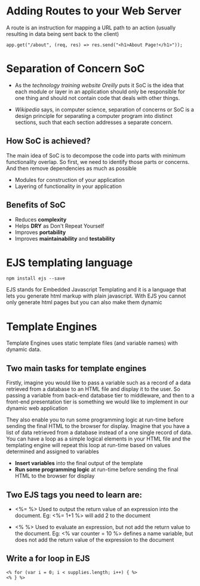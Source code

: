 # Adding Routes to your Web Server

A route is an instruction for mapping a URL path to an action  (usually resulting in data being sent back to the client)

    app.get("/about", (req, res) => res.send("<h1>About Page!</h1>"));

# Separation of Concern SoC

- As the *technology training website Oreilly* puts it SoC is the idea that each module or layer in an application should only be responsible for one thing and should not contain code that deals with other things.

- *Wikipedia* says, in computer science, separation of concerns or SoC is a design principle for separating a computer program into distinct sections, such that each section addresses a separate concern.

## How SoC is achieved?

The main idea of SoC is to decompose the code into parts with minimum functionality overlap. So first, we need to identify those parts or concerns. And then remove dependencies as much as possible

- Modules for construction of your application
- Layering of functionality in your application

## Benefits of SoC

- Reduces **complexity**
- Helps **DRY** as Don't Repeat Yourself
- Improves **portability**
- Improves **maintainability** and **testability**

# EJS templating language

``` 
npm install ejs --save 
```

EJS stands for Embedded Javascript Templating and it is a language that lets you generate
html markup with plain javascript. With EJS you cannot only generate html pages but you can also
make them dynamic

# Template Engines

Template Engines uses static template files (and variable names) with dynamic data.

## Two main tasks for template engines

Firstly, imagine you would like to pass a variable such as a record of a data retrieved from a database to an HTML file and display it to the user. So passing a variable from back-end database tier to middleware, and then to a front-end presentation tier is something we would like to implement in our dynamic web application

They also enable you to run some programming logic at run-time before sending the final HTML to the browser for display. Imagine that you have a list of data retrieved from a database instead of a one single record of data. You can have a loop as a simple logical elements in your HTML file and the templating engine will repeat this loop at run-time based on values determined and assigned to variables

- **Insert variables** into the final output of the template
- **Run some programming logic** at run-time before sending the final HTML to the browser for display

## Two EJS tags you need to learn are:


- <%= %> Used to output the return value of an expression into the document. Eg: <%= 1+1 %> will add 2 to the document

- <% %> Used to evaluate an expression, but not add the return value to the document. Eg: <% var counter = 10 %> defines a name variable, but does not add the return value of the expression to the document

## Write a for loop in EJS

    <% for (var i = 0; i < supplies.length; i++) { %>
    <% } %>